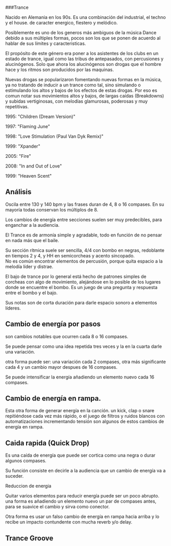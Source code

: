 
###Trance

Nacido en Alemania en los 90s. Es una combinación del industrial, el techno y el house. de caracter energico, fiestero y melódico.   

Posiblemente es uno de los generos más ambiguos de la música Dance debido a sus múltiples formas, pocos son los que se ponen de acuerdo al hablar de sus límites y caracteristicas.  

El propósito de este género era poner a los asistentes de los clubs en un estado de trance, igual como las tribus de antepasados, con percusiones y alucinógenos.  Solo que ahora los alucinógenos son drogas que el hombre hace y los ritmos son producidos por las maquinas.    

Nuevas drogas se popularizaron fomentando nuevas formas en la música, ya no tratando de inducir a un trance como tal, sino simulando o estimulando los altos y bajos de los efectos de estas drogas.
Por eso es comun notar sus movimientos altos y bajos, de largas caídas (Breakdowns) y subidas vertiginosas, con melodías glamurosas, poderosas y muy repetitivas.  


    




1995: "Children (Dream Version)"

1997: "Flaming June"

1998: "Love Stimulation (Paul Van Dyk Remix)"

1999: "Xpander"

2005: "Fire"

2008: "In and Out of Love"

1999: "Heaven Scent"

## Análisis

Oscila entre 130 y 140 bpm y las frases duran de  4, 8 o 16 compases. En su mayoría todas conservan los múltiplos de 8.  

Los cambios de energía entre secciones suelen ser muy predecibles, para enganchar a la audiencia.

El Trance es de armonía simple y agradable, todo en función de no pensar en nada más que el baile.


Su sección rítmica suele ser sencilla, 4/4 con bombo en negras, redoblante en tiempos 2 y 4, y HH en semicorcheas y acento sincopado.  
No es común encontrar elementos de percusión, porque quita espacio a la melodía líder y distrae.   

El bajo de trance por lo general está hecho de patrones simples de corcheas con algo de movimiento, alejándose en lo posible de los lugares donde se encuentre el bombo. Es un juego de una pregunta y respuesta entre el bombo y el bajo.  

Sus notas son de corta duración para darle espacio sonoro a elementos líderes.    




## Cambio de energía por pasos

son cambios notables que ocurren cada 8 o 16 compases.

Se puede pensar como una idea repetida tres veces y la en la cuarta darle una variación.

otra forma puede ser: una variación cada 2 compases, otra más significante cada 4 y un cambio mayor despues de 16 compases.

Se puede intensificar la energía añadiendo un elemento nuevo cada 16 compases.

## Cambio de energía en rampa.

Esta otra forma de generar energía en la canción. un kick, clap  o snare repitiéndose cada vez más rápido, o el juego de filtros y ruidos blancos con automatizaciones incrementando tensión son algunos de estos cambios de energía en rampa.

## Caida rapida (Quick Drop)

Es una caída de energía que puede ser cortica como una negra o durar algunos compases.

Su función consiste en decirle a la audiencia que un cambio de energía va a suceder.

Reduccion de energia

Quitar varios elementos para reducir energía puede ser un poco abrupto. una forma es añadiendo un elemento nuevo un par de compases antes, para se suavice el cambio y sirva como conector.

Otra forma es usar un falso cambio de energía en rampa hacia arriba y lo recibe un impacto contundente con mucha reverb y/o delay.


## Trance Groove







